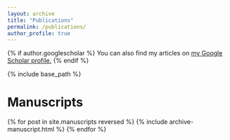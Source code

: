 ```yaml
---
layout: archive
title: "Publications"
permalink: /publications/
author_profile: true
---
```

{% if author.googlescholar %}
  You can also find my articles on <u><a href="{{author.googlescholar}}">my Google Scholar profile</a>.</u>
{% endif %}

{% include base_path %}

<script src="https://bibbase.org/show?bib=https%3A%2F%2Fmatheusvxf.github.io%2Ffiles%2Fmypubs.bib&jsonp=1"></script>

Manuscripts
======
{% for post in site.manuscripts reversed %}
  {% include archive-manuscript.html %}
{% endfor %}
